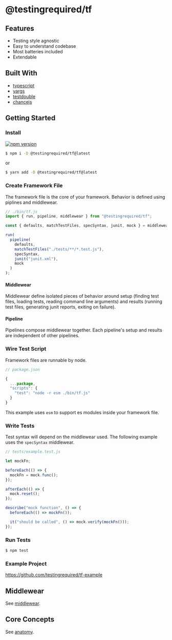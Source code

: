 # @testingrequired/tf

## Features

- Testing style agnostic
- Easy to understand codebase
- Most batteries included
- Extendable

## Built With

- [typescript](https://www.typescriptlang.org/)
- [yargs](https://github.com/yargs/yargs)
- [testdouble](https://github.com/testdouble/testdouble.js/)
- [chancejs](https://chancejs.com/)

## Getting Started

### Install

[![npm version](https://badge.fury.io/js/%40testingrequired%2Ftf.svg)](https://badge.fury.io/js/%40testingrequired%2Ftf)

```bash
$ npm i -D @testingrequired/tf@latest
```

or

```bash
$ yarn add -D @testingrequired/tf@latest
```

### Create Framework File

The framework file is the core of your framework. Behavior is defined using piplines and middlewear.

```javascript
// ./bin/tf.js
import { run, pipeline, middlewear } from "@testingrequired/tf";

const { defaults, matchTestFiles, specSyntax, junit, mock } = middlewear;

run(
  pipeline(
    defaults,
    matchTestFiles("./tests/**/*.test.js"),
    specSyntax,
    junit("junit.xml"),
    mock
  )
);
```

#### Middlewear

Middlewear define isolated pieces of behavior around setup (finding test files, loading tests, reading command line arguments) and results (running test files, generating junit reports, exiting on failure).

#### Pipeline

Pipelines compose middlewear together. Each pipeline's setup and results are independent of other pipelines.

### Wire Test Script

Framework files are runnable by node.

```javascript
// package.json

{
  ...package,
  "scripts": {
    "test": "node -r esm ./bin/tf.js"
  }
}
```

This example uses `esm` to support es modules inside your framework file.

### Write Tests

Test syntax will depend on the middlewear used. The following example uses the `specSyntax` middlewear.

```javascript
// tests/example.test.js

let mockFn;

beforeEach(() => {
  mockFn = mock.func();
});

afterEach(() => {
  mock.reset();
});

describe("mock function", () => {
  beforeEach(() => mockFn());

  it("should be called", () => mock.verify(mockFn()));
});
```

### Run Tests

```bash
$ npm test
```

### Example Project

https://github.com/testingrequired/tf-example

## Middlewear

See [middlewear](MIDDLEWEAR.md).

## Core Concepts

See [anatomy](ANATOMY.md).
